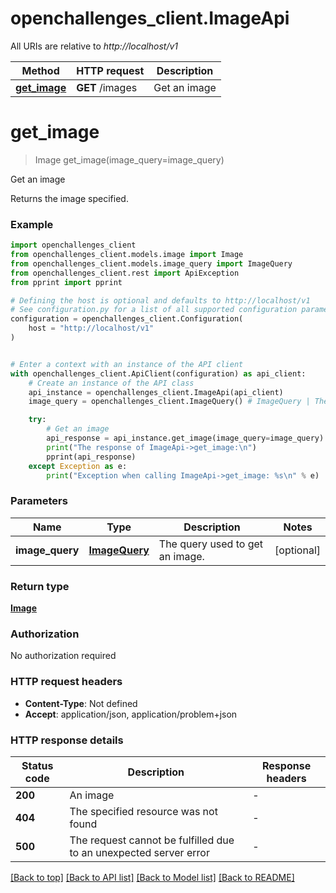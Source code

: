 # openchallenges_client.ImageApi

All URIs are relative to _http://localhost/v1_

| Method                                 | HTTP request    | Description  |
| -------------------------------------- | --------------- | ------------ |
| [**get_image**](ImageApi.md#get_image) | **GET** /images | Get an image |

# **get_image**

> Image get_image(image_query=image_query)

Get an image

Returns the image specified.

### Example

```python
import openchallenges_client
from openchallenges_client.models.image import Image
from openchallenges_client.models.image_query import ImageQuery
from openchallenges_client.rest import ApiException
from pprint import pprint

# Defining the host is optional and defaults to http://localhost/v1
# See configuration.py for a list of all supported configuration parameters.
configuration = openchallenges_client.Configuration(
    host = "http://localhost/v1"
)


# Enter a context with an instance of the API client
with openchallenges_client.ApiClient(configuration) as api_client:
    # Create an instance of the API class
    api_instance = openchallenges_client.ImageApi(api_client)
    image_query = openchallenges_client.ImageQuery() # ImageQuery | The query used to get an image. (optional)

    try:
        # Get an image
        api_response = api_instance.get_image(image_query=image_query)
        print("The response of ImageApi->get_image:\n")
        pprint(api_response)
    except Exception as e:
        print("Exception when calling ImageApi->get_image: %s\n" % e)
```

### Parameters

| Name            | Type                  | Description                     | Notes      |
| --------------- | --------------------- | ------------------------------- | ---------- |
| **image_query** | [**ImageQuery**](.md) | The query used to get an image. | [optional] |

### Return type

[**Image**](Image.md)

### Authorization

No authorization required

### HTTP request headers

- **Content-Type**: Not defined
- **Accept**: application/json, application/problem+json

### HTTP response details

| Status code | Description                                                       | Response headers |
| ----------- | ----------------------------------------------------------------- | ---------------- |
| **200**     | An image                                                          | -                |
| **404**     | The specified resource was not found                              | -                |
| **500**     | The request cannot be fulfilled due to an unexpected server error | -                |

[[Back to top]](#) [[Back to API list]](../README.md#documentation-for-api-endpoints) [[Back to Model list]](../README.md#documentation-for-models) [[Back to README]](../README.md)
